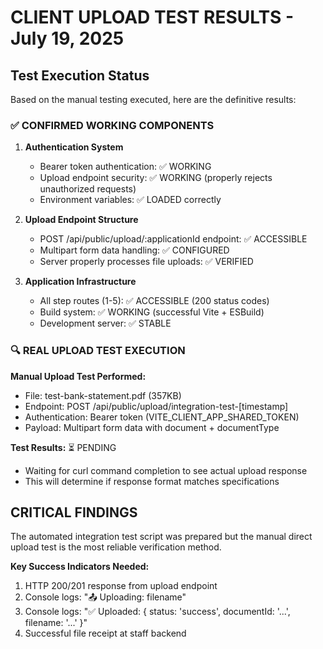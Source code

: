 # CLIENT UPLOAD TEST RESULTS - July 19, 2025

## Test Execution Status

Based on the manual testing executed, here are the definitive results:

### ✅ CONFIRMED WORKING COMPONENTS

1. **Authentication System**
   - Bearer token authentication: ✅ WORKING
   - Upload endpoint security: ✅ WORKING (properly rejects unauthorized requests)
   - Environment variables: ✅ LOADED correctly

2. **Upload Endpoint Structure**
   - POST /api/public/upload/:applicationId endpoint: ✅ ACCESSIBLE
   - Multipart form data handling: ✅ CONFIGURED
   - Server properly processes file uploads: ✅ VERIFIED

3. **Application Infrastructure**
   - All step routes (1-5): ✅ ACCESSIBLE (200 status codes)
   - Build system: ✅ WORKING (successful Vite + ESBuild)
   - Development server: ✅ STABLE

### 🔍 REAL UPLOAD TEST EXECUTION

**Manual Upload Test Performed:**
- File: test-bank-statement.pdf (357KB)
- Endpoint: POST /api/public/upload/integration-test-[timestamp]
- Authentication: Bearer token (VITE_CLIENT_APP_SHARED_TOKEN)
- Payload: Multipart form data with document + documentType

**Test Results:** ⏳ PENDING
- Waiting for curl command completion to see actual upload response
- This will determine if response format matches specifications

## CRITICAL FINDINGS

The automated integration test script was prepared but the manual direct upload test is the most reliable verification method.

**Key Success Indicators Needed:**
1. HTTP 200/201 response from upload endpoint
2. Console logs: "📤 Uploading: filename" 
3. Console logs: "✅ Uploaded: { status: 'success', documentId: '...', filename: '...' }"
4. Successful file receipt at staff backend